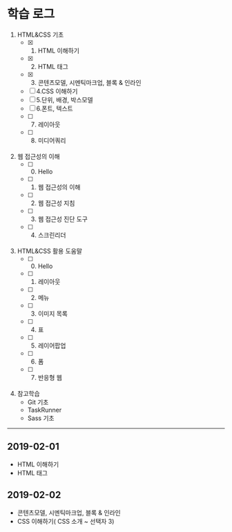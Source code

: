 # 학습 로그
1. HTML&CSS 기초
    - [x] 1. HTML 이해하기
    - [x] 2. HTML 태그
    - [x] 3. 콘텐츠모델, 시멘틱마크업, 블록 & 인라인
    - [ ] 4.CSS 이해하기
    - [ ] 5.단위, 배경, 박스모델
    - [ ] 6.폰트, 텍스트
    - [ ] 7. 레이아웃
    - [ ] 8. 미디어쿼리
<br><br>
2. 웹 접근성의 이해 
    - [ ] 0. Hello
    - [ ] 1. 웹 접근성의 이해
    - [ ] 2. 웹 접근성 지침
    - [ ] 3. 웹 접근성 진단 도구
    - [ ] 4. 스크린리더
<br><br>
3. HTML&CSS 활용 도움말
    - [ ] 0. Hello
    - [ ] 1. 레이아웃
    - [ ] 2. 메뉴
    - [ ] 3. 이미지 목록
    - [ ] 4. 표
    - [ ] 5. 레이어팝업
    - [ ] 6. 폼
    - [ ] 7. 반응형 웹
<br><br>
4. 참고학습
    - Git 기초
    - TaskRunner
    - Sass 기초

---

## 2019-02-01
- HTML 이해하기
- HTML 태그

## 2019-02-02
- 콘텐츠모델, 시멘틱마크업, 블록 & 인라인 
- CSS 이해하기( CSS 소개 ~ 선택자 3)